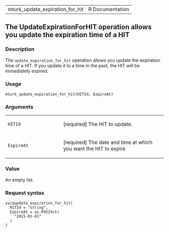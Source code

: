 <table style="width: 100%;">
<tbody>
<tr class="odd">
<td>mturk_update_expiration_for_hit</td>
<td style="text-align: right;">R Documentation</td>
</tr>
</tbody>
</table>

## The UpdateExpirationForHIT operation allows you update the expiration time of a HIT

### Description

The `update_expiration_for_hit` operation allows you update the
expiration time of a HIT. If you update it to a time in the past, the
HIT will be immediately expired.

### Usage

    mturk_update_expiration_for_hit(HITId, ExpireAt)

### Arguments

<table>
<colgroup>
<col style="width: 35%" />
<col style="width: 65%" />
</colgroup>
<tbody>
<tr class="odd">
<td><code id="mturk_update_expiration_for_hit_:_HITId">HITId</code></td>
<td><p>[required] The HIT to update.</p></td>
</tr>
<tr class="even">
<td><code
id="mturk_update_expiration_for_hit_:_ExpireAt">ExpireAt</code></td>
<td><p>[required] The date and time at which you want the HIT to
expire</p></td>
</tr>
</tbody>
</table>

### Value

An empty list.

### Request syntax

    svc$update_expiration_for_hit(
      HITId = "string",
      ExpireAt = as.POSIXct(
        "2015-01-01"
      )
    )
